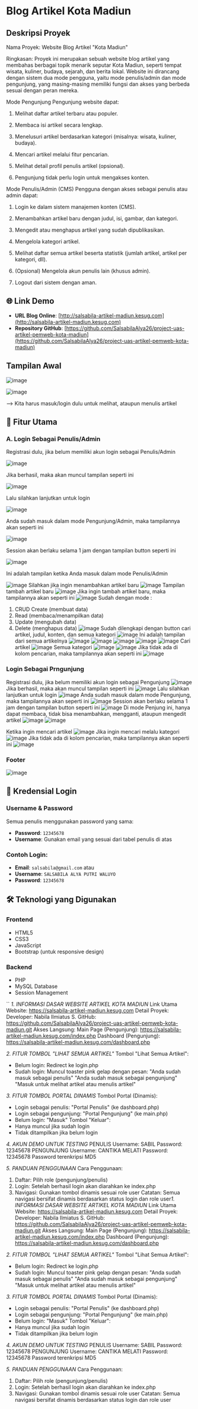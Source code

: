 # Blog Artikel Kota Madiun

## Deskripsi Proyek
Nama Proyek: Website Blog Artikel "Kota Madiun"

Ringkasan:
Proyek ini merupakan sebuah website blog artikel yang membahas berbagai topik menarik seputar Kota Madiun, seperti tempat wisata, kuliner, budaya, sejarah, dan berita lokal. Website ini dirancang dengan sistem dua mode pengguna, yaitu mode penulis/admin dan mode pengunjung, yang masing-masing memiliki fungsi dan akses yang berbeda sesuai dengan peran mereka.

Mode Pengunjung
Pengunjung website dapat:

1. Melihat daftar artikel terbaru atau populer.

2. Membaca isi artikel secara lengkap.

3. Menelusuri artikel berdasarkan kategori (misalnya: wisata, kuliner, budaya).

4. Mencari artikel melalui fitur pencarian.

5. Melihat detail profil penulis artikel (opsional).

6. Pengunjung tidak perlu login untuk mengakses konten.

Mode Penulis/Admin (CMS)
Pengguna dengan akses sebagai penulis atau admin dapat:

1. Login ke dalam sistem manajemen konten (CMS).

2. Menambahkan artikel baru dengan judul, isi, gambar, dan kategori.

3. Mengedit atau menghapus artikel yang sudah dipublikasikan.

4. Mengelola kategori artikel.

5. Melihat daftar semua artikel beserta statistik (jumlah artikel, artikel per kategori, dll).

6. (Opsional) Mengelola akun penulis lain (khusus admin).

7. Logout dari sistem dengan aman.


## 🌐 Link Demo
- **URL Blog Online**: [http://salsabila-artikel-madiun.kesug.com](http://salsabila-artikel-madiun.kesug.com)
- **Repository GitHub**: [https://github.com/SalsabilaAlya26/project-uas-artikel-pemweb-kota-madiun](https://github.com/SalsabilaAlya26/project-uas-artikel-pemweb-kota-madiun)

## Tampilan Awal
![image](https://github.com/user-attachments/assets/b07f781d-ab14-4b67-975f-39d5697013b6)

![image](https://github.com/user-attachments/assets/2ba463cb-12a8-409b-ba1a-3bfbda7fae6f) 

--> Kita harus masuk/login dulu untuk melihat, ataupun menulis artikel



## 🚀 Fitur Utama
### A. Login Sebagai Penulis/Admin

Registrasi dulu, jika belum memiliki akun login sebagai Penulis/Admin 

![image](https://github.com/user-attachments/assets/611ddb80-29ee-4354-9e21-b1251b170e9a)

Jika berhasil, maka akan muncul tampilan seperti ini 

![image](https://github.com/user-attachments/assets/57b070c4-7715-409d-8957-77e89582b2f1)

Lalu silahkan lanjutkan untuk login 

![image](https://github.com/user-attachments/assets/949b5782-b4e8-40bf-93d3-a313ccc8c48d)

Anda sudah masuk dalam mode Pengunjung/Admin, maka tampilannya akan seperti ini 

![image](https://github.com/user-attachments/assets/941e4922-4c97-402b-aba0-14f987734545)

Session akan berlaku selama 1 jam dengan tampilan button seperti ini 

![image](https://github.com/user-attachments/assets/6a6916a1-0fec-4fde-afb2-ac50556a0cb2)

Ini adalah tampilan ketika Anda masuk dalam mode Penulis/Admin 

![image](https://github.com/user-attachments/assets/826317b0-7441-4c61-b0d1-ad62eb7ac2e7)
Silahkan jika ingin menambahkan artikel baru 
![image](https://github.com/user-attachments/assets/6b7ff6f9-4112-418b-8e4c-12e35d7d01b0)
Tampilan tambah artikel baru 
![image](https://github.com/user-attachments/assets/d5b6c220-4fdb-4088-97b9-4cf33fc4e6c9)
Jika ingin tambah artikel baru, maka tampilannya akan seperti ini 
![image](https://github.com/user-attachments/assets/0186ed12-7f98-44de-91bc-60d1b6c98220)
Sudah dengan mode :
1. CRUD Create (membuat data)
2. Read (membaca/menampilkan data)
3. Update (mengubah data)
4. Delete (menghapus data) 
![image](https://github.com/user-attachments/assets/5d1e8a9f-1258-4374-a651-ad2011a0641b)
Sudah dilengkapi dengan button cari artikel, judul, konten, dan semua kategori
![image](https://github.com/user-attachments/assets/9074ce77-ffc2-4ac6-a9ab-e57fc4c639cd)
Ini adalah tampilan dari semua artikelnya
![image](https://github.com/user-attachments/assets/6bdb437c-af0c-44b0-8c38-56e007fddfd8)
![image](https://github.com/user-attachments/assets/8c6656d1-6b5f-43b6-b6b2-2700d11f78df)
![image](https://github.com/user-attachments/assets/03612522-0055-4eb3-a120-a97ad53668e5)
![image](https://github.com/user-attachments/assets/4906441f-870d-41d1-9173-cf63ca9cdb35)
![image](https://github.com/user-attachments/assets/bd4ca726-1fc1-47a3-a45b-96c228047a5e)
Cari artikel
![image](https://github.com/user-attachments/assets/67756a83-5e6c-4278-abcd-16cebb56fb43)
Semua kategori
![image](https://github.com/user-attachments/assets/8233009c-9b48-4835-b3cf-7a60772267cd)
![image](https://github.com/user-attachments/assets/fdf473cd-3f34-4911-b2b9-565523d8ff49)
Jika tidak ada di kolom pencarian, maka tampilannya akan seperti ini
![image](https://github.com/user-attachments/assets/5169f986-ee64-4c2e-a5bb-2000fc82a8ec)

### Login Sebagai Prngunjung
Registrasi dulu, jika belum memiliki akun login sebagai Pengunjung 
![image](https://github.com/user-attachments/assets/4fa38daf-5aa2-4d52-8dae-5549b6a5df42)
Jika berhasil, maka akan muncul tampilan seperti ini 
![image](https://github.com/user-attachments/assets/f8774e5d-5613-402f-9a76-21d14c847da0)
Lalu silahkan lanjutkan untuk login 
![image](https://github.com/user-attachments/assets/d7e40111-9062-4e84-a08d-d8813346ad95)
Anda sudah masuk dalam mode Pengunjung, maka tampilannya akan seperti ini 
![image](https://github.com/user-attachments/assets/d6033d26-22b0-41bc-a575-ccb3799fb3e2)
Session akan berlaku selama 1 jam dengan tampilan button seperti ini 
![image](https://github.com/user-attachments/assets/7bdba6bb-201a-4784-b33a-b1425cc71e48)
Di mode Penjung ini, hanya dapat membaca, tidak bisa menambahkan, mengganti, ataupun mengedit artikel 
![image](https://github.com/user-attachments/assets/388dbebb-2c60-49ba-b949-9d7402a6d848)
![image](https://github.com/user-attachments/assets/a5c01dcd-b455-4838-89f6-d716d9e16184)

Ketika ingin mencari artikel 
![image](https://github.com/user-attachments/assets/2fa4c91b-afb1-49dd-80a0-dcb82c5cea6f)
Jika ingin mencari melalu kategori 
![image](https://github.com/user-attachments/assets/fe94ca78-16b1-43c2-99a4-eb6fa052a2d2)
Jika tidak ada di kolom pencarian, maka tampilannya akan seperti ini 
![image](https://github.com/user-attachments/assets/6274d392-3ede-4286-9530-d6ff2363f506)


### Footer
![image](https://github.com/user-attachments/assets/7d5f5623-d232-4010-9c43-ad8e27d0d74b)

## 🔐 Kredensial Login

### Username & Password
Semua penulis menggunakan password yang sama:
- **Password**: `12345678`
- **Username**: Gunakan email yang sesuai dari tabel penulis di atas

### Contoh Login:
- **Email**: `salsabila@gmail.com` atau 
- **Username**: `SALSABILA ALYA PUTRI WALUYO`
- **Password**: `12345678`

## 🛠️ Teknologi yang Digunakan

### Frontend
- HTML5
- CSS3
- JavaScript
- Bootstrap (untuk responsive design)

### Backend
- PHP
- MySQL Database
- Session Management


``
*1. INFORMASI DASAR WEBSITE ARTIKEL KOTA MADIUN*
Link Utama Website:
https://salsabila-artikel-madiun.kesug.com
Detail Proyek:
Developer: Nabila Ilmiatus S.
GitHub: https://github.com/SalsabilaAlya26/project-uas-artikel-pemweb-kota-madiun.git
Akses Langsung:
Main Page (Pengunjung): https://salsabila-artikel-madiun.kesug.com/index.php
Dashboard (Pengunjung): https://salsabila-artikel-madiun.kesug.com/dashboard.php

*2. FITUR TOMBOL "LIHAT SEMUA ARTIKEL"*
Tombol "Lihat Semua Artikel":
- Belum login: Redirect ke login.php
- Sudah login: Muncul toaster pink gelap dengan pesan:
  "Anda sudah masuk sebagai penulis"
  "Anda sudah masuk sebagai pengunjung"
  "Masuk untuk melihat artikel atau menulis artikel"

*3. FITUR TOMBOL PORTAL DINAMIS*
Tombol Portal (Dinamis):
- Login sebagai penulis: "Portal Penulis" (ke dashboard.php)
- Login sebagai pengunjung: "Portal Pengunjung" (ke main.php)
- Belum login: "Masuk"
Tombol "Keluar":
- Hanya muncul jika sudah login
- Tidak ditampilkan jika belum login

*4. AKUN DEMO UNTUK TESTING*
PENULIS
Username: SABIL
Password: 12345678
PENGUNJUNG
Username: CANTIKA MELATI
Password: 12345678
Password terenkripsi MD5

*5. PANDUAN PENGGUNAAN*
Cara Penggunaan:
1. Daftar: Pilih role (pengunjung/penulis)
2. Login: Setelah berhasil login akan diarahkan ke index.php
3. Navigasi: Gunakan tombol dinamis sesuai role user
Catatan: Semua navigasi bersifat dinamis berdasarkan status login dan role user*1. INFORMASI DASAR WEBSITE ARTIKEL KOTA MADIUN*
Link Utama Website:
https://salsabila-artikel-madiun.kesug.com
Detail Proyek:
Developer: Nabila Ilmiatus S.
GitHub: https://github.com/SalsabilaAlya26/project-uas-artikel-pemweb-kota-madiun.git
Akses Langsung:
Main Page (Pengunjung): https://salsabila-artikel-madiun.kesug.com/index.php
Dashboard (Pengunjung): https://salsabila-artikel-madiun.kesug.com/dashboard.php

*2. FITUR TOMBOL "LIHAT SEMUA ARTIKEL"*
Tombol "Lihat Semua Artikel":
- Belum login: Redirect ke login.php
- Sudah login: Muncul toaster pink gelap dengan pesan:
  "Anda sudah masuk sebagai penulis"
  "Anda sudah masuk sebagai pengunjung"
  "Masuk untuk melihat artikel atau menulis artikel"

*3. FITUR TOMBOL PORTAL DINAMIS*
Tombol Portal (Dinamis):
- Login sebagai penulis: "Portal Penulis" (ke dashboard.php)
- Login sebagai pengunjung: "Portal Pengunjung" (ke main.php)
- Belum login: "Masuk"
Tombol "Keluar":
- Hanya muncul jika sudah login
- Tidak ditampilkan jika belum login

*4. AKUN DEMO UNTUK TESTING*
PENULIS
Username: SABIL
Password: 12345678
PENGUNJUNG
Username: CANTIKA MELATI
Password: 12345678
Password terenkripsi MD5

*5. PANDUAN PENGGUNAAN*
Cara Penggunaan:
1. Daftar: Pilih role (pengunjung/penulis)
2. Login: Setelah berhasil login akan diarahkan ke index.php
3. Navigasi: Gunakan tombol dinamis sesuai role user
Catatan: Semua navigasi bersifat dinamis berdasarkan status login dan role user

